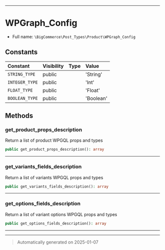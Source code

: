 ***

# WPGraph_Config





* Full name: `\BigCommerce\Post_Types\Product\WPGraph_Config`


## Constants

| Constant | Visibility | Type | Value |
|:---------|:-----------|:-----|:------|
|`STRING_TYPE`|public| |&#039;String&#039;|
|`INTEGER_TYPE`|public| |&#039;Int&#039;|
|`FLOAT_TYPE`|public| |&#039;Float&#039;|
|`BOOLEAN_TYPE`|public| |&#039;Boolean&#039;|


## Methods


### get_product_props_description

Return a list of product WPGQL props and types

```php
public get_product_props_description(): array
```












***

### get_variants_fields_description

Return a list of variants WPGQL props and types

```php
public get_variants_fields_description(): array
```












***

### get_options_fields_description

Return a list of variant options WPGQL props and types

```php
public get_options_fields_description(): array
```












***


***
> Automatically generated on 2025-01-07
